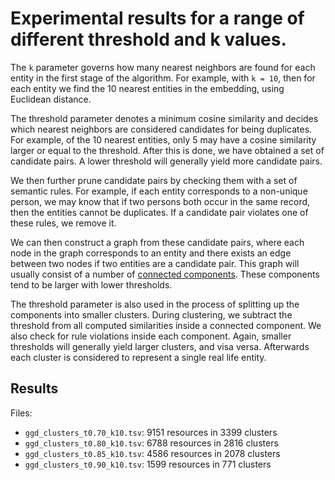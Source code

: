 # Experimental results for a range of different threshold and k values.

The `k` parameter governs how many nearest neighbors are found for each entity in the first stage of the algorithm. 
For example, with `k = 10`, then for each entity we find the 10 nearest entities in the embedding, using Euclidean distance.

The threshold parameter denotes a minimum cosine similarity and decides which nearest neighbors are considered candidates for being duplicates. 
For example, of the 10 nearest entities, only 5 may have a cosine similarity larger or equal to the threshold. After this is done, we have obtained a set of candidate pairs. A lower threshold will generally yield more candidate pairs. 

We then further prune candidate pairs by checking them with a set of semantic rules. For example, if each entity corresponds to a non-unique person, we may know that if two persons both occur in the same record, then the entities cannot be duplicates. If a candidate pair violates one of these rules, we remove it.

We can then construct a graph from these candidate pairs, where each node in the graph corresponds to an entity and there exists an edge between two nodes if two entities are a candidate pair. This graph will usually consist of a number of [connected components](https://en.wikipedia.org/wiki/Component_(graph_theory)). These components tend to be larger with lower thresholds.

The threshold parameter is also used in the process of splitting up the components into smaller clusters. During clustering, we subtract the threshold from all computed similarities inside a connected component. We also check for rule violations inside each component. 
Again, smaller thresholds will generally yield larger clusters, and visa versa. Afterwards each cluster is considered to represent a single real life entity.

## Results

Files:
* `ggd_clusters_t0.70_k10.tsv`: 9151 resources in 3399 clusters
* `ggd_clusters_t0.80_k10.tsv`: 6788 resources in 2816 clusters
* `ggd_clusters_t0.85_k10.tsv`: 4586 resources in 2078 clusters
* `ggd_clusters_t0.90_k10.tsv`: 1599 resources in 771 clusters